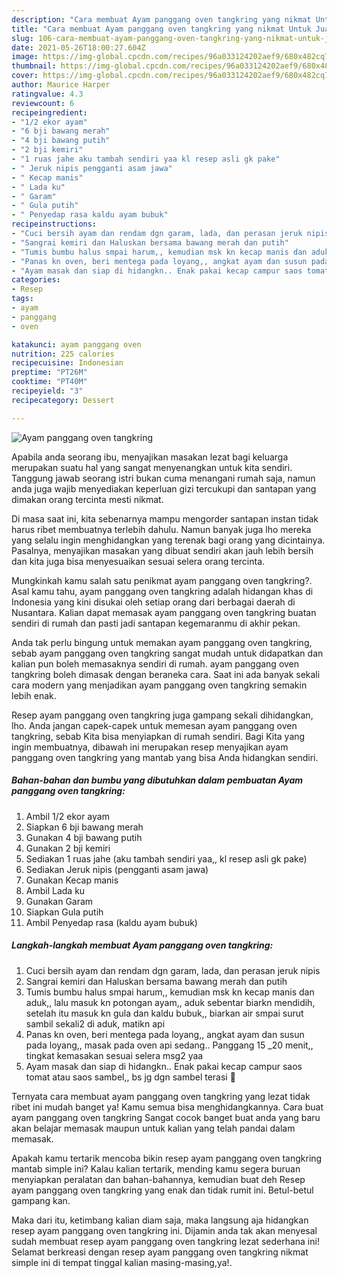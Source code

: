 ```yaml
---
description: "Cara membuat Ayam panggang oven tangkring yang nikmat Untuk Jualan"
title: "Cara membuat Ayam panggang oven tangkring yang nikmat Untuk Jualan"
slug: 106-cara-membuat-ayam-panggang-oven-tangkring-yang-nikmat-untuk-jualan
date: 2021-05-26T18:00:27.604Z
image: https://img-global.cpcdn.com/recipes/96a033124202aef9/680x482cq70/ayam-panggang-oven-tangkring-foto-resep-utama.jpg
thumbnail: https://img-global.cpcdn.com/recipes/96a033124202aef9/680x482cq70/ayam-panggang-oven-tangkring-foto-resep-utama.jpg
cover: https://img-global.cpcdn.com/recipes/96a033124202aef9/680x482cq70/ayam-panggang-oven-tangkring-foto-resep-utama.jpg
author: Maurice Harper
ratingvalue: 4.3
reviewcount: 6
recipeingredient:
- "1/2 ekor ayam"
- "6 bji bawang merah"
- "4 bji bawang putih"
- "2 bji kemiri"
- "1 ruas jahe aku tambah sendiri yaa kl resep asli gk pake"
- " Jeruk nipis pengganti asam jawa"
- " Kecap manis"
- " Lada ku"
- " Garam"
- " Gula putih"
- " Penyedap rasa kaldu ayam bubuk"
recipeinstructions:
- "Cuci bersih ayam dan rendam dgn garam, lada, dan perasan jeruk nipis"
- "Sangrai kemiri dan Haluskan bersama bawang merah dan putih"
- "Tumis bumbu halus smpai harum,, kemudian msk kn kecap manis dan aduk,, lalu masuk kn potongan ayam,, aduk sebentar biarkn mendidih, setelah itu masuk kn gula dan kaldu bubuk,, biarkan air smpai surut sambil sekali2 di aduk, matikn api"
- "Panas kn oven, beri mentega pada loyang,, angkat ayam dan susun pada loyang,, masak pada oven api sedang.. Panggang 15 _20 menit,, tingkat kemasakan sesuai selera msg2 yaa"
- "Ayam masak dan siap di hidangkn.. Enak pakai kecap campur saos tomat atau saos sambel,, bs jg dgn sambel terasi 🤭"
categories:
- Resep
tags:
- ayam
- panggang
- oven

katakunci: ayam panggang oven 
nutrition: 225 calories
recipecuisine: Indonesian
preptime: "PT26M"
cooktime: "PT40M"
recipeyield: "3"
recipecategory: Dessert

---
```



![Ayam panggang oven tangkring](https://img-global.cpcdn.com/recipes/96a033124202aef9/680x482cq70/ayam-panggang-oven-tangkring-foto-resep-utama.jpg)

Apabila anda seorang ibu, menyajikan masakan lezat bagi keluarga merupakan suatu hal yang sangat menyenangkan untuk kita sendiri. Tanggung jawab seorang istri bukan cuma menangani rumah saja, namun anda juga wajib menyediakan keperluan gizi tercukupi dan santapan yang dimakan orang tercinta mesti nikmat.

Di masa  saat ini, kita sebenarnya mampu mengorder santapan instan tidak harus ribet membuatnya terlebih dahulu. Namun banyak juga lho mereka yang selalu ingin menghidangkan yang terenak bagi orang yang dicintainya. Pasalnya, menyajikan masakan yang dibuat sendiri akan jauh lebih bersih dan kita juga bisa menyesuaikan sesuai selera orang tercinta. 



Mungkinkah kamu salah satu penikmat ayam panggang oven tangkring?. Asal kamu tahu, ayam panggang oven tangkring adalah hidangan khas di Indonesia yang kini disukai oleh setiap orang dari berbagai daerah di Nusantara. Kalian dapat memasak ayam panggang oven tangkring buatan sendiri di rumah dan pasti jadi santapan kegemaranmu di akhir pekan.

Anda tak perlu bingung untuk memakan ayam panggang oven tangkring, sebab ayam panggang oven tangkring sangat mudah untuk didapatkan dan kalian pun boleh memasaknya sendiri di rumah. ayam panggang oven tangkring boleh dimasak dengan beraneka cara. Saat ini ada banyak sekali cara modern yang menjadikan ayam panggang oven tangkring semakin lebih enak.

Resep ayam panggang oven tangkring juga gampang sekali dihidangkan, lho. Anda jangan capek-capek untuk memesan ayam panggang oven tangkring, sebab Kita bisa menyiapkan di rumah sendiri. Bagi Kita yang ingin membuatnya, dibawah ini merupakan resep menyajikan ayam panggang oven tangkring yang mantab yang bisa Anda hidangkan sendiri.

<!--inarticleads1-->

##### Bahan-bahan dan bumbu yang dibutuhkan dalam pembuatan Ayam panggang oven tangkring:

1. Ambil 1/2 ekor ayam
1. Siapkan 6 bji bawang merah
1. Gunakan 4 bji bawang putih
1. Gunakan 2 bji kemiri
1. Sediakan 1 ruas jahe (aku tambah sendiri yaa,, kl resep asli gk pake)
1. Sediakan  Jeruk nipis (pengganti asam jawa)
1. Gunakan  Kecap manis
1. Ambil  Lada ku
1. Gunakan  Garam
1. Siapkan  Gula putih
1. Ambil  Penyedap rasa (kaldu ayam bubuk)




<!--inarticleads2-->

##### Langkah-langkah membuat Ayam panggang oven tangkring:

1. Cuci bersih ayam dan rendam dgn garam, lada, dan perasan jeruk nipis
1. Sangrai kemiri dan Haluskan bersama bawang merah dan putih
1. Tumis bumbu halus smpai harum,, kemudian msk kn kecap manis dan aduk,, lalu masuk kn potongan ayam,, aduk sebentar biarkn mendidih, setelah itu masuk kn gula dan kaldu bubuk,, biarkan air smpai surut sambil sekali2 di aduk, matikn api
1. Panas kn oven, beri mentega pada loyang,, angkat ayam dan susun pada loyang,, masak pada oven api sedang.. Panggang 15 _20 menit,, tingkat kemasakan sesuai selera msg2 yaa
1. Ayam masak dan siap di hidangkn.. Enak pakai kecap campur saos tomat atau saos sambel,, bs jg dgn sambel terasi 🤭




Ternyata cara membuat ayam panggang oven tangkring yang lezat tidak ribet ini mudah banget ya! Kamu semua bisa menghidangkannya. Cara buat ayam panggang oven tangkring Sangat cocok banget buat anda yang baru akan belajar memasak maupun untuk kalian yang telah pandai dalam memasak.

Apakah kamu tertarik mencoba bikin resep ayam panggang oven tangkring mantab simple ini? Kalau kalian tertarik, mending kamu segera buruan menyiapkan peralatan dan bahan-bahannya, kemudian buat deh Resep ayam panggang oven tangkring yang enak dan tidak rumit ini. Betul-betul gampang kan. 

Maka dari itu, ketimbang kalian diam saja, maka langsung aja hidangkan resep ayam panggang oven tangkring ini. Dijamin anda tak akan menyesal sudah membuat resep ayam panggang oven tangkring lezat sederhana ini! Selamat berkreasi dengan resep ayam panggang oven tangkring nikmat simple ini di tempat tinggal kalian masing-masing,ya!.


